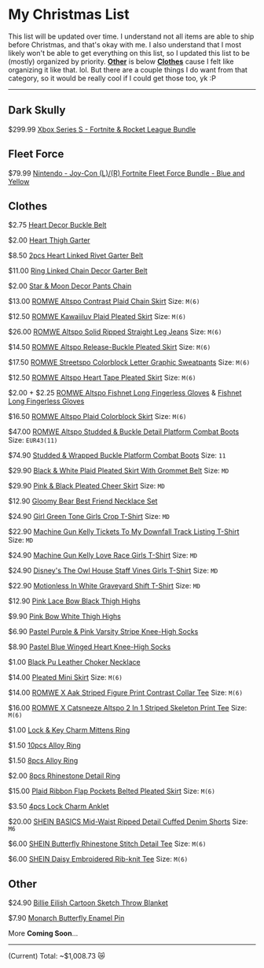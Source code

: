 # My Christmas List
This list will be updated over time. I understand not all items are able to ship before Christmas, and that's okay with me. I also understand that I most likely won't be able to get everything on this list, so I updated this list to be (mostly) organized by priority. [__Other__](https://github.com/PND3v/Xmas/blob/main/README.md#other) is below [__Clothes__](https://github.com/PND3v/Xmas/blob/main/README.md#clothes) cause I felt like organizing it like that. lol. But there are a couple things I do want from that category, so it would be really cool if I could get those too, yk :P

-----
## Dark Skully
$299.99 [Xbox Series S - Fortnite & Rocket League Bundle](https://www.amazon.com/Xbox-S-Fortnite-Rocket-League-Bundle/dp/B09H73LTM6/ref=sr_1_2?crid=XN2WTXMMG8PM&keywords=dark+skully+xbox&qid=1639537747&sprefix=dark+skully+%2Caps%2C302&sr=8-2)

## Fleet Force
$79.99 [Nintendo - Joy-Con (L)/(R) Fortnite Fleet Force Bundle - Blue and Yellow](https://www.bestbuy.com/site/nintendo-joy-con-l-r-fortnite-fleet-force-bundle-blue-and-yellow/6458440.p?skuId=6458440&ref=212&loc=1&gclid=Cj0KCQiAnuGNBhCPARIsACbnLzq5gkOVv2txvZ8INJW4G9QBl2V11A_cydzUPs4ypTL3hy28wRBdGoYaAvzzEALw_wcB&gclsrc=aw.ds)

## Clothes
$2.75 [Heart Decor Buckle Belt](https://us.romwe.com/Heart-Decor-Buckle-Belt-p-1671438-cat-698.html)

$2.00 [Heart Thigh Garter](https://us.romwe.com/Heart-Thigh-Garter-p-1037684-cat-742.html)

$8.50 [2pcs Heart Linked Rivet Garter Belt](https://us.romwe.com/2pcs-Heart-Linked-Rivet-Garter-Belt-p-1017981-cat-698.html)

$11.00 [Ring Linked Chain Decor Garter Belt](https://us.romwe.com/Ring-Linked-Chain-Decor-Garter-Belt-p-1372649-cat-698.html)

$2.00 [Star & Moon Decor Pants Chain](https://us.romwe.com/Star-Moon-Decor-Pants-Chain-p-2148772-cat-698.html)

$13.00 [ROMWE Altspo Contrast Plaid Chain Skirt](https://us.romwe.com/Contrast-Plaid-Chain-Skirt-p-1842901-cat-682.html) Size: `M(6)`

$12.50 [ROMWE Kawaiiluv Plaid Pleated Skirt](https://us.romwe.com/Plaid-Pleated-Skirt-p-2102387-cat-682.html) Size: `M(6)`

$26.00 [ROMWE Altspo Solid Ripped Straight Leg Jeans](https://us.romwe.com/Solid-Ripped-Straight-Leg-Jeans-p-1844046-cat-813.html) Size: `M(6)`

$14.50 [ROMWE Altspo Release-Buckle Pleated Skirt](https://us.romwe.com/Release-Buckle-Pleated-Skirt-p-937354-cat-682.html) Size: `M(6)`

$17.50 [ROMWE Streetspo Colorblock Letter Graphic Sweatpants](https://us.romwe.com/Colorblock-Letter-Graphic-Sweatpants-p-1666922-cat-1806.html) Size: `M(6)`

$12.50 [ROMWE Altspo Heart Tape Pleated Skirt](https://us.romwe.com/Heart-Tape-Pleated-Skirt-p-1844111-cat-682.html) Size: `M(6)`

$2.00 + $2.25 [ROMWE Altspo Fishnet Long Fingerless Gloves](https://us.romwe.com/Fishnet-Long-Fingerless-Gloves-p-1224895-cat-2612.html) & [Fishnet Long Fingerless Gloves](https://us.romwe.com/Fishnet-Long-Fingerless-Gloves-p-1993697-cat-2612.html)

$16.50 [ROMWE Altspo Plaid Colorblock Skirt](https://us.romwe.com/Plaid-Colorblock-Skirt-p-1842956-cat-682.html) Size: `M(6)`

$47.00 [ROMWE Altspo Studded & Buckle Detail Platform Combat Boots](https://us.romwe.com/Studded-Buckle-Detail-Platform-Combat-Boots-p-1719989-cat-699.html) Size: `EUR43(11)`

$74.90 [Studded & Wrapped Buckle Platform Combat Boots](https://www.hottopic.com/product/studded-wrapped-buckle-platform-combat-boots/15824529.html) Size: `11`

$29.90 [Black & White Plaid Pleated Skirt With Grommet Belt](https://www.hottopic.com/product/black-white-plaid-pleated-skirt-with-grommet-belt/12834626.html) Size: `MD`

$29.90 [Pink & Black Pleated Cheer Skirt](https://www.hottopic.com/product/pink-black-pleated-cheer-skirt/14704359.html?cgid=girls-bottoms-skirts) Size: `MD`

$12.90 [Gloomy Bear Best Friend Necklace Set](https://www.hottopic.com/product/gloomy-bear-best-friend-necklace-set/15140400.html)

$24.90 [Girl Green Tone Girls Crop T-Shirt](https://www.hottopic.com/product/girl-green-tone-girls-crop-t-shirt/17011659.html) Size: `MD`

$22.90 [Machine Gun Kelly Tickets To My Downfall Track Listing T-Shirt](https://www.hottopic.com/product/machine-gun-kelly-tickets-to-my-downfall-track-listing-t-shirt/14673902.html) Size: `MD`

$24.90 [Machine Gun Kelly Love Race Girls T-Shirt](https://www.hottopic.com/product/machine-gun-kelly-love-race-girls-t-shirt/17099271.html) Size: `MD`

$24.90 [Disney's The Owl House Staff Vines Girls T-Shirt](https://www.hottopic.com/product/disneys-the-owl-house-staff-vines-girls-t-shirt/16917173.html) Size: `MD`

$22.90 [Motionless In White Graveyard Shift T-Shirt](https://www.hottopic.com/product/motionless-in-white-graveyard-shift-t-shirt/16510154.html) Size: `MD`

$12.90 [Pink Lace Bow Black Thigh Highs](https://www.hottopic.com/product/pink-lace-bow-black-thigh-highs/14661104.html)

$9.90 [Pink Bow White Thigh Highs](https://www.hottopic.com/product/pink-bow-white-thigh-highs/14661106.html)

$6.90 [Pastel Purple & Pink Varsity Stripe Knee-High Socks](https://www.hottopic.com/product/pastel-purple-pink-varsity-stripe-knee-high-socks/14794799.html)

$8.90 [Pastel Blue Winged Heart Knee-High Socks](https://www.hottopic.com/product/pastel-blue-winged-heart-knee-high-socks/15889810.html)

$1.00 [Black Pu Leather Choker Necklace](https://us.shein.com/Black-Pu-Leather-Choker-Necklace-p-305275-cat-1755.html)

$14.00 [Pleated Mini Skirt](https://us.shein.com/Pleated-Mini-Skirt-p-1890513-cat-1732.html) Size: `M(6)`

$14.00 [ROMWE X Aak Striped Figure Print Contrast Collar Tee](https://us.shein.com/ROMWE-X-Aak-Striped-Figure-Print-Contrast-Collar-Tee-p-8534862-cat-1738.html) Size: `M(6)`

$16.00 [ROMWE X Catsneeze Altspo 2 In 1 Striped Skeleton Print Tee](https://us.shein.com/ROMWE-X-Catsneeze-Altspo-2-In-1-Striped-Skeleton-Print-Tee-p-8534482-cat-1738.html) Size: `M(6)`

$1.00 [Lock & Key Charm Mittens Ring](https://us.shein.com/Lock-Key-Charm-Mittens-Ring-p-2931365-cat-1759.html)

$1.50 [10pcs Alloy Ring](https://us.shein.com/10pcs-Alloy-Ring-p-2917148-cat-1759.html)

$1.50 [8pcs Alloy Ring](https://us.shein.com/8pcs-Alloy-Ring-p-2887272-cat-1759.html)

$2.00 [8pcs Rhinestone Detail Ring](https://us.shein.com/8pcs-Rhinestone-Detail-Ring-p-2728597-cat-1759.html)

$15.00 [Plaid Ribbon Flap Pockets Belted Pleated Skirt](https://us.shein.com/Plaid-Ribbon-Flap-Pockets-Belted-Pleated-Skirt-p-2272017-cat-1732.html) Size: `M(6)`

$3.50 [4pcs Lock Charm Anklet](https://us.shein.com/4pcs-Lock-Charm-Anklet-p-1196452-cat-1908.html)

$20.00 [SHEIN BASICS Mid-Waist Ripped Detail Cuffed Denim Shorts](https://us.shein.com/SHEIN-BASICS-Mid-Waist-Ripped-Detail-Cuffed-Denim-Shorts-p-2051728-cat-1935.html) Size: `M6`

$6.00 [SHEIN Butterfly Rhinestone Stitch Detail Tee](https://us.shein.com/SHEIN-Butterfly-Rhinestone-Stitch-Detail-Tee-p-2396649-cat-1738.html) Size: `M(6)`

$6.00 [SHEIN Daisy Embroidered Rib-knit Tee](https://us.shein.com/SHEIN-Daisy-Embroidered-Rib-knit-Tee-p-1941079-cat-1738.html) Size: `M(6)`

## Other
$24.90 [Billie Eilish Cartoon Sketch Throw Blanket](https://www.hottopic.com/product/billie-eilish-cartoon-sketch-throw-blanket/15842693.html)

$7.90 [Monarch Butterfly Enamel Pin](https://www.hottopic.com/product/monarch-butterfly-enamel-pin/16095777.html)

More __Coming Soon__...

-----
(Current) Total: ~$1,008.73 😿

